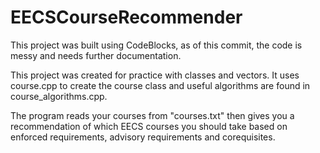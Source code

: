 # EECSCourseRecommender

This project was built using CodeBlocks, as of this commit, the code is messy and needs further documentation.

This project was created for practice with classes and vectors. It uses course.cpp to create the course class and useful algorithms are found in course_algorithms.cpp.

The program reads your courses from "courses.txt" then gives you a recommendation of which EECS courses you should take based on enforced requirements, advisory requirements and corequisites.
